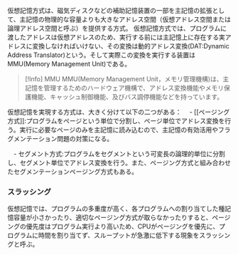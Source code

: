 仮想記憶方式は、磁気ディスクなどの補助記憶装置の一部を主記憶の拡張として、主記憶の物理的な容量よりも大きなアドレス空間（仮想アドレス空間または論理アドレス空間と呼ぶ）を提供する方式。
仮想記憶方式では、プログラムに渡したアドレスは仮想アドレスのため、実行する前には主記憶上に存在する実アドレスに変換しなければいけない、その変換は動的アドレス変換(DAT:Dynamic Address Translator)という。そして実際この変換を実行する装置はMMU(Memory Management Unit)である。

> [!Info] MMU
> MMU(Memory Management Unit，メモリ管理機構)は、主記憶を管理するためのハードウェア機構で、アドレス変換機能やメモリ保護機能、キャッシュ制御機能、及びバス調停機能などを持っています。

仮想記憶を実現する方式は、大きく分けて以下の二つがある：
　- [[ページング方式]]:プログラムをページという単位で分割し、ページ単位でアドレス変換を行う。実行に必要なページのみを主記憶に読み込むので、主記憶の有効活用やフラグメンテーション問題の対策になる。

　- セグメント方式:プログラムをセグメントという可変長の論理的単位に分割し、セグメント単位でアドレス変換を行う。また、ページング方式と組み合わせたセグメンテーションページング方式もある。

### スラッシング
仮想記憶では、プログラムの多重度が高く、各プログラムへの割り当てした種記憶容量が小さかったり、適切なページング方式が取らなかったりすると、ページングの優先度はプログラム実行より高いため、CPUがページングを優先に、プログラムに時間を割り当てず、スループットが急激に低下する現象をスラッシングと呼ぶ。


